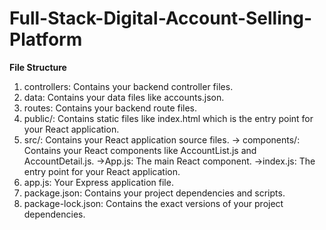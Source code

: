 # Full-Stack-Digital-Account-Selling-Platform

**File Structure**

1. controllers: Contains your backend controller files.
2. data: Contains your data files like accounts.json.
3. routes: Contains your backend route files.
4. public/: Contains static files like index.html which is the entry point for your React application.
5. src/: Contains your React application source files.
    -> components/: Contains your React components like AccountList.js and AccountDetail.js.
    ->App.js: The main React component.
    ->index.js: The entry point for your React application.
6. app.js: Your Express application file.
7. package.json: Contains your project dependencies and scripts.
8. package-lock.json: Contains the exact versions of your project dependencies.

